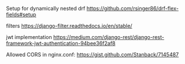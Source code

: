
Setup for dynamically nested drf
https://github.com/rsinger86/drf-flex-fields#setup

filters 
https://django-filter.readthedocs.io/en/stable/

jwt implementation
https://medium.com/django-rest/django-rest-framework-jwt-authentication-94bee36f2af8


Allowed CORS in nginx.conf:
https://gist.github.com/Stanback/7145487
